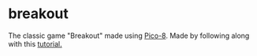
# breakout

The classic game "Breakout" made using [Pico-8](https://www.lexaloffle.com/pico-8.php).
Made by following along with this [tutorial.](https://www.youtube.com/playlist?list=PLea8cjCua_P0qjjiG8G5FBgqwpqMU7rBk)
